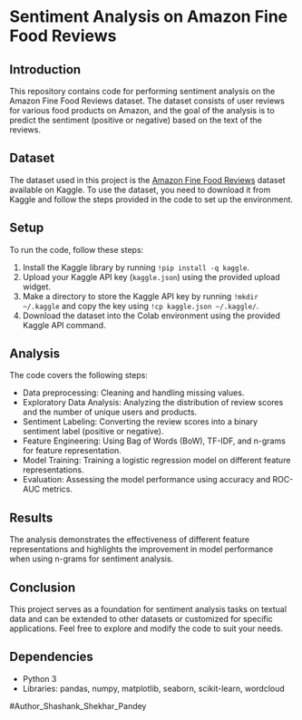 # Sentiment Analysis on Amazon Fine Food Reviews

## Introduction
This repository contains code for performing sentiment analysis on the Amazon Fine Food Reviews dataset. The dataset consists of user reviews for various food products on Amazon, and the goal of the analysis is to predict the sentiment (positive or negative) based on the text of the reviews.

## Dataset
The dataset used in this project is the [Amazon Fine Food Reviews](https://www.kaggle.com/snap/amazon-fine-food-reviews) dataset available on Kaggle. To use the dataset, you need to download it from Kaggle and follow the steps provided in the code to set up the environment.

## Setup
To run the code, follow these steps:
1. Install the Kaggle library by running `!pip install -q kaggle`.
2. Upload your Kaggle API key (`kaggle.json`) using the provided upload widget.
3. Make a directory to store the Kaggle API key by running `!mkdir ~/.kaggle` and copy the key using `!cp kaggle.json ~/.kaggle/`.
4. Download the dataset into the Colab environment using the provided Kaggle API command.

## Analysis
The code covers the following steps:
- Data preprocessing: Cleaning and handling missing values.
- Exploratory Data Analysis: Analyzing the distribution of review scores and the number of unique users and products.
- Sentiment Labeling: Converting the review scores into a binary sentiment label (positive or negative).
- Feature Engineering: Using Bag of Words (BoW), TF-IDF, and n-grams for feature representation.
- Model Training: Training a logistic regression model on different feature representations.
- Evaluation: Assessing the model performance using accuracy and ROC-AUC metrics.

## Results
The analysis demonstrates the effectiveness of different feature representations and highlights the improvement in model performance when using n-grams for sentiment analysis.

## Conclusion
This project serves as a foundation for sentiment analysis tasks on textual data and can be extended to other datasets or customized for specific applications. Feel free to explore and modify the code to suit your needs.

## Dependencies
- Python 3
- Libraries: pandas, numpy, matplotlib, seaborn, scikit-learn, wordcloud

#Author_Shashank_Shekhar_Pandey
